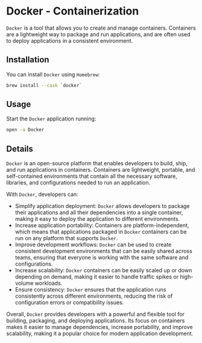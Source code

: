 # Docker - Containerization

`Docker` is a tool that allows you to create and manage containers.
Containers are a lightweight way to package and run applications, and are often used to deploy applications in a consistent environment.

## Installation

You can install `Docker` using `Homebrew`:

```bash
brew install --cask `docker`
```

## Usage

Start the `Docker` application running:

```bash
open -a Docker
```

## Details

`Docker` is an open-source platform that enables developers to build, ship, and run applications in containers.
Containers are lightweight, portable, and self-contained environments that contain all the necessary software, libraries, and configurations needed to run an application.

With `Docker`, developers can:

-   Simplify application deployment: `Docker` allows developers to package their applications and all their dependencies into a single container, making it easy to deploy the application to different environments.
-   Increase application portability: Containers are platform-independent, which means that applications packaged in `Docker` containers can be run on any platform that supports `Docker`.
-   Improve development workflows: `Docker` can be used to create consistent development environments that can be easily shared across teams, ensuring that everyone is working with the same software and configurations.
-   Increase scalability: `Docker` containers can be easily scaled up or down depending on demand, making it easier to handle traffic spikes or high-volume workloads.
-   Ensure consistency: `Docker` ensures that the application runs consistently across different environments, reducing the risk of configuration errors or compatibility issues.

Overall, `Docker` provides developers with a powerful and flexible tool for building, packaging, and deploying applications.
Its focus on containers makes it easier to manage dependencies, increase portability, and improve scalability, making it a popular choice for modern application development.
